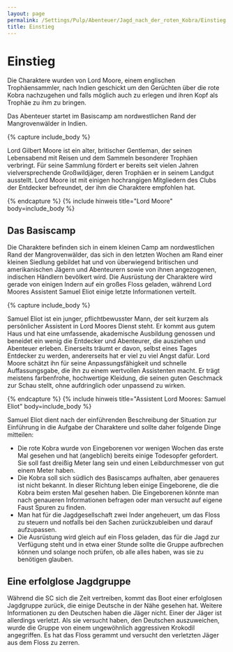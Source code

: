 ```yaml
---
layout: page
permalink: /Settings/Pulp/Abenteuer/Jagd_nach_der_roten_Kobra/Einstieg
title: Einstieg
---
```


# Einstieg

Die Charaktere wurden von Lord Moore, einem englischen Trophäensammler, nach Indien geschickt um den Gerüchten über die rote Kobra nachzugehen und falls möglich auch zu erlegen und ihren Kopf als Trophäe zu ihm zu bringen.

Das Abenteuer startet im Basiscamp am nordwestlichen Rand der Mangrovenwälder in Indien.

{% capture include_body %}
<p>Lord Gilbert Moore ist ein alter, britischer Gentleman, der seinen Lebensabend mit Reisen und dem Sammeln besonderer Trophäen verbringt. Für seine Sammlung fördert er bereits seit vielen Jahren vielversprechende Großwildjäger, deren Trophäen er in seinem Landgut ausstellt. Lord Moore ist mit einigen hochrangigen Mitgliedern des Clubs der Entdecker befreundet, der ihm die Charaktere empfohlen hat.</p>
{% endcapture %}
{% include hinweis title="Lord Moore" body=include_body %}

## Das Basiscamp

Die Charaktere befinden sich in einem kleinen Camp am nordwestlichen Rand der Mangrovenwälder, das sich in den letzten Wochen am Rand einer kleinen Siedlung gebildet hat und von überwiegend britischen und amerikanischen Jägern und Abenteurern sowie von ihnen angezogenen, indischen Händlern bevölkert wird. Die Ausrüstung der Charaktere wird gerade von einigen Indern auf ein großes Floss geladen, während Lord Moores Assistent Samuel Eliot einige letzte Informationen verteilt.

{% capture include_body %}
<p>Samuel Eliot ist ein junger, pflichtbewusster Mann, der seit kurzem als persönlicher Assistent in Lord Moores Dienst steht. Er kommt aus gutem Haus und hat eine umfassende, akademische Ausbildung genossen und beneidet ein wenig die Entdecker und Abenteurer, die ausziehen und Abenteuer erleben. Einerseits träumt er davon, selbst eines Tages Entdecker zu werden, andererseits hat er viel zu viel Angst dafür. Lord Moore schätzt ihn für seine Anpassungsfähigkeit und schnelle Auffassungsgabe, die ihn zu einem wertvollen Assistenten macht. Er trägt meistens farbenfrohe, hochwertige Kleidung, die seinen guten Geschmack zur Schau stellt, ohne aufdringlich oder unpassend zu wirken.</p>
{% endcapture %}
{% include hinweis title="Assistent Lord Moores: Samuel Eliot" body=include_body %}

Samuel Eliot dient nach der einführenden Beschreibung der Situation zur Einführung in die Aufgabe der Charaktere und sollte daher folgende Dinge mitteilen:

- Die rote Kobra wurde von Eingeborenen vor wenigen Wochen das erste Mal gesehen und hat (angeblich) bereits einige Todesopfer gefordert. Sie soll fast dreißig Meter lang sein und einen Leibdurchmesser von gut einem Meter haben.
- Die Kobra soll sich südlich des Basiscamps aufhalten, aber genaueres ist nicht bekannt. In dieser Richtung leben einige Eingeborene, die die Kobra beim ersten Mal gesehen haben. Die Eingeborenen könnte man nach genaueren Informationen befragen oder man versucht auf eigene Faust Spuren zu finden.
- Man hat für die Jagdgesellschaft zwei Inder angeheuert, um das Floss zu steuern und notfalls bei den Sachen zurückzubleiben und darauf aufzupassen.
- Die Ausrüstung wird gleich auf ein Floss geladen, das für die Jagd zur Verfügung steht und in etwa einer Stunde sollte die Gruppe aufbrechen können und solange noch prüfen, ob alle alles haben, was sie zu benötigen glauben.

## Eine erfolglose Jagdgruppe

Während die SC sich die Zeit vertreiben, kommt das Boot einer erfolglosen Jagdgruppe zurück, die einige Deutsche in der Nähe gesehen hat. Weitere Informationen zu den Deutschen haben die Jäger nicht. Einer der Jäger ist allerdings verletzt. Als sie versucht haben, den Deutschen auszuweichen, wurde die Gruppe von einem ungewöhnlich aggressiven Krokodil angegriffen. Es hat das Floss gerammt und versucht den verletzten Jäger aus dem Floss zu zerren.
